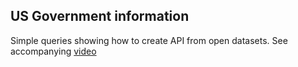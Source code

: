 ## US Government information

Simple queries showing how to create API from open datasets. See accompanying [video](https://raw-labs.com/resource/create-your-first-api-in-4-minutes/)
